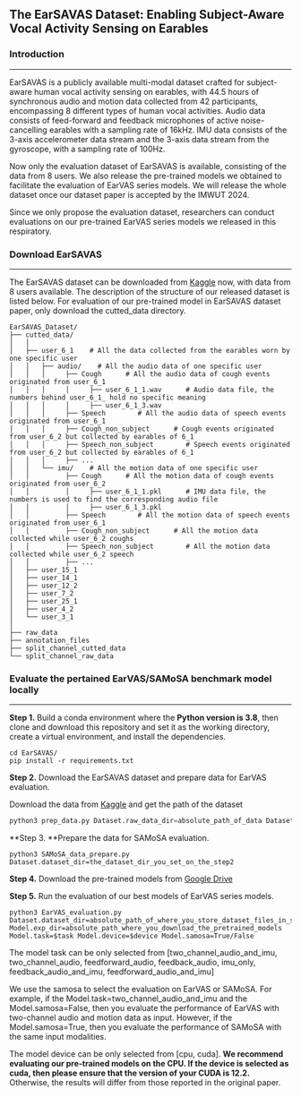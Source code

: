 ## The EarSAVAS Dataset: Enabling Subject-Aware Vocal Activity Sensing on Earables

### Introduction

---

EarSAVAS is a publicly available multi-modal dataset crafted for subject-aware human vocal activity sensing on earables, with 44.5 hours of synchronous audio and motion data collected from 42 participants, encompassing 8 different types of human vocal activities. Audio data consists of feed-forward and feedback microphones of active noise-cancelling earables with a sampling rate of 16kHz. IMU data consists of the 3-axis accelerometer data stream and the 3-axis data stream from the gyroscope, with a sampling rate of 100Hz.

Now only the evaluation dataset of EarSAVAS is available, consisting of the data from 8 users. We also release the pre-trained models we obtained to facilitate the evaluation of EarVAS series models. We will release the whole dataset once our dataset paper is accepted by the IMWUT 2024.

Since we only propose the evaluation dataset, researchers can conduct evaluations on our pre-trained EarVAS series models we released in this respiratory. 

### Download EarSAVAS

---

The EarSAVAS dataset can be downloaded from [Kaggle](https://www.kaggle.com/datasets/earsavas/earsavas-dataset) now, with data from 8 users available. The description of the structure of our released dataset is listed below. For evaluation of our pre-trained model in EarSAVAS dataset paper, only download the cutted_data directory.

```
EarSAVAS_Dataset/
├── cutted_data/
│   │
│   ├── user_6_1    # All the data collected from the earables worn by one specific user
│   │   ├── audio/    # All the audio data of one specific user
│   │   │     ├── Cough		 # All the audio data of cough events originated from user_6_1
│   │   │     │     ├── user_6_1_1.wav 		# Audio data file, the numbers behind user_6_1_ hold no specific meaning
│   │   │     │     ├── user_6_1_3.wav
│   │   │     ├── Speech		# All the audio data of speech events originated from user_6_1
│   │   │     ├── Cough_non_subject		 # Cough events originated from user_6_2 but collected by earables of 6_1
│   │   │     ├── Speech_non_subject		# Speech events originated from user_6_2 but collected by earables of 6_1
│   │   │     ├── ...
│   │   └── imu/    # All the motion data of one specific user
│   │         ├── Cough		 # All the motion data of cough events originated from user_6_2
│   │         │     ├── user_6_1_1.pkl 		# IMU data file, the numbers is used to find the corresponding audio file
│   │         │     ├── user_6_1_3.pkl
│   │         ├── Speech		# All the motion data of speech events originated from user_6_1
│   │         ├── Cough_non_subject		 # All the motion data collected while user_6_2 coughs
│   │         ├── Speech_non_subject		# All the motion data collected while user_6_2 speech
│   │         ├── ...											
│   ├── user_15_1
│   ├── user_14_1  
│   ├── user_12_2  
│   ├── user_7_2  
│   ├── user_25_1  
│   ├── user_4_2  
│   └── user_3_1 
│
├── raw_data
├── annotation_files
├── split_channel_cutted_data
└── split_channel_raw_data
```



### Evaluate the pertained EarVAS/SAMoSA benchmark model locally

---

**Step 1.** Build a conda environment where the **Python version is 3.8**, then clone and download this repository and set it as the working directory, create a virtual environment, and install the dependencies.

```
cd EarSAVAS/
pip install -r requirements.txt 
```



**Step 2.** Download the EarSAVAS dataset and prepare data for EarVAS evaluation.

Download the data from [Kaggle](https://www.kaggle.com/datasets/earsavas/earsavas-dataset) and get the path of the dataset

```python
python3 prep_data.py Dataset.raw_data_dir=absolute_path_of_data Dataset.dataset_dir=absolute_path_where_you_want_to_keep_the_proposed_dataset
```



**Step 3. **Prepare the data for SAMoSA evaluation.

```
python3 SAMoSA_data_prepare.py Dataset.dataset_dir=the_dataset_dir_you_set_on_the_step2
```



**Step 4.** Download the pre-trained models from [Google Drive](https://drive.google.com/drive/folders/1O0mGU9ziRWii0kGJFmhratkw9e6lsJry)



**Step 5.** Run the evaluation of our best models of EarVAS series models.

```
python3 EarVAS_evaluation.py Dataset.dataset_dir=absolute_path_of_where_you_store_dataset_files_in_step_2 Model.exp_dir=absolute_path_where_you_download_the_pretrained_models Model.task=$task Model.device=$device Model.samosa=True/False
```

The model task can be only selected from [two_channel_audio_and_imu, two_channel_audio, feedforward_audio, feedback_audio, imu_only, feedback_audio_and_imu, feedforward_audio_and_imu]

We use the samosa to select the evaluation on EarVAS or SAMoSA. For example, if the Model.task=two_channel_audio_and_imu and the Model.samosa=False, then you evaluate the performance of EarVAS with two-channel audio and motion data as input. However, if the Model.samosa=True, then you evaluate the performance of SAMoSA with the same input modalities.

The model device can be only selected from [cpu, cuda]. **We recommend evaluating our pre-trained models on the CPU. If the device is selected as cuda, then please ensure that the version of your CUDA is 12.2.** Otherwise, the results will differ from those reported in the original paper. 